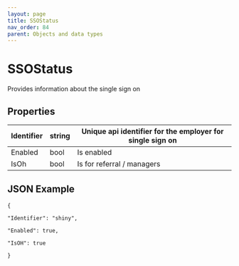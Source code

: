 ```yaml
---
layout: page
title: SSOStatus
nav_order: 84
parent: Objects and data types
---
```


# SSOStatusProvides information about the single sign on## Properties| Identifier | string | Unique api identifier for the employer for single sign on || --- | --- | --- || Enabled | bool | Is enabled || IsOh | bool | Is for referral / managers |## JSON Example```{"Identifier": "shiny","Enabled": true,"IsOH": true}```